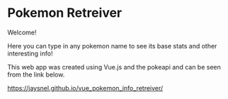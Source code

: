 # Pokemon Retreiver

Welcome!

Here you can type in any pokemon name to see its base stats and other interesting info!

This web app was created using Vue.js and the pokeapi and can be seen from the link below.

https://jaysnel.github.io/vue_pokemon_info_retreiver/
